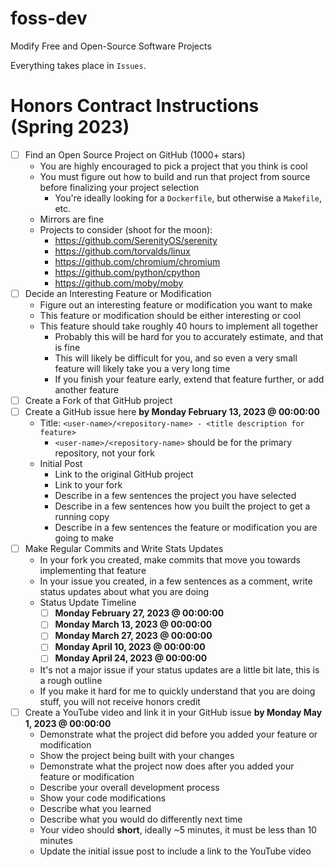 # foss-dev
Modify Free and Open-Source Software Projects

Everything takes place in `Issues`.

# Honors Contract Instructions (Spring 2023)
- [ ] Find an Open Source Project on GitHub (1000+ stars)
  - You are highly encouraged to pick a project that you think is cool
  - You must figure out how to build and run that project from source before finalizing your project selection
    - You're ideally looking for a `Dockerfile`, but otherwise a `Makefile`, etc.
  - Mirrors are fine
  - Projects to consider (shoot for the moon):
    - https://github.com/SerenityOS/serenity
    - https://github.com/torvalds/linux
    - https://github.com/chromium/chromium
    - https://github.com/python/cpython
    - https://github.com/moby/moby
- [ ] Decide an Interesting Feature or Modification
  - Figure out an interesting feature or modification you want to make
  - This feature or modification should be either interesting or cool
  - This feature should take roughly 40 hours to implement all together
    - Probably this will be hard for you to accurately estimate, and that is fine
    - This will likely be difficult for you, and so even a very small feature will likely take you a very long time
    - If you finish your feature early, extend that feature further, or add another feature
- [ ] Create a Fork of that GitHub project
- [ ] Create a GitHub issue here **by Monday February 13, 2023 @ 00:00:00**
  - Title: `<user-name>/<repository-name> - <title description for feature>`
    - `<user-name>/<repository-name>` should be for the primary repository, not your fork
  - Initial Post
    - Link to the original GitHub project
    - Link to your fork
    - Describe in a few sentences the project you have selected
    - Describe in a few sentences how you built the project to get a running copy
    - Describe in a few sentences the feature or modification you are going to make
- [ ] Make Regular Commits and Write Stats Updates
  - In your fork you created, make commits that move you towards implementing that feature
  - In your issue you created, in a few sentences as a comment, write status updates about what you are doing
  - Status Update Timeline
    - [ ] **Monday February 27, 2023 @ 00:00:00**
    - [ ] **Monday March 13, 2023 @ 00:00:00**
    - [ ] **Monday March 27, 2023 @ 00:00:00**
    - [ ] **Monday April 10, 2023 @ 00:00:00**
    - [ ] **Monday April 24, 2023 @ 00:00:00**
  - It's not a major issue if your status updates are a little bit late, this is a rough outline
  - If you make it hard for me to quickly understand that you are doing stuff, you will not receive honors credit
- [ ] Create a YouTube video and link it in your GitHub issue **by Monday May 1, 2023 @ 00:00:00**
  - Demonstrate what the project did before you added your feature or modification
  - Show the project being built with your changes
  - Demonstrate what the project now does after you added your feature or modification
  - Describe your overall development process
  - Show your code modifications
  - Describe what you learned
  - Describe what you would do differently next time
  - Your video should **short**, ideally ~5 minutes, it must be less than 10 minutes
  - Update the initial issue post to include a link to the YouTube video
